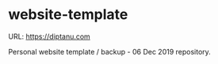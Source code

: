 # website-template

URL: https://diptanu.com

Personal website template / backup - 06 Dec 2019 repository. 
